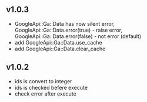 ## v1.0.3

* GoogleApi::Ga::Data has now silent error, GoogleApi::Ga::Data.error(true) - raise error, GoogleApi::Ga::Data.error(false) - not error (default)
* add GoogleApi::Ga::Data.use_cache
* add GoogleApi::Ga::Data.clear_cache

## v1.0.2

* ids is convert to integer
* ids is checked befere execute
* check error after execute
